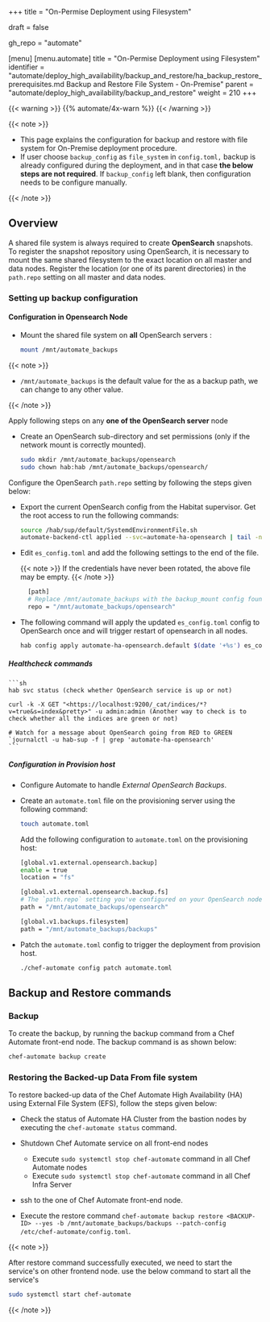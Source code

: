 +++
title = "On-Permise Deployment using Filesystem"

draft = false

gh_repo = "automate"

[menu]
[menu.automate]
title = "On-Permise Deployment using Filesystem"
identifier = "automate/deploy_high_availability/backup_and_restore/ha_backup_restore_prerequisites.md Backup and Restore File System - On-Premise"
parent = "automate/deploy_high_availability/backup_and_restore"
weight = 210
+++

{{< warning >}}
{{% automate/4x-warn %}}
{{< /warning >}}

{{< note >}}

- This page explains the configuration for backup and restore with file system for On-Premise deployment procedure.
- If user choose `backup_config` as `file_system` in `config.toml,` backup is already configured during the deployment, and in that case **the below steps are not required**. If `backup_config` left blank, then configuration needs to be configure manually.

{{< /note >}}

## Overview

A shared file system is always required to create **OpenSearch** snapshots. To register the snapshot repository using OpenSearch, it is necessary to mount the same shared filesystem to the exact location on all master and data nodes. Register the location (or one of its parent directories) in the `path.repo` setting on all master and data nodes.

### Setting up backup configuration

#### Configuration in Opensearch Node

- Mount the shared file system on **all** OpenSearch servers :

    ```sh
    mount /mnt/automate_backups
    ```

{{< note >}}

- `/mnt/automate_backups` is the default value for the as a backup path, we can change to any other value.

{{< /note >}}

Apply following steps on any **one of the OpenSearch server** node

- Create an OpenSearch sub-directory and set permissions (only if the network mount is correctly mounted).

    ```sh
    sudo mkdir /mnt/automate_backups/opensearch
    sudo chown hab:hab /mnt/automate_backups/opensearch/
    ```

Configure the OpenSearch `path.repo` setting by following the steps given below:

- Export the current OpenSearch config from the Habitat supervisor. Get the root access to run the following commands:

    ```sh
    source /hab/sup/default/SystemdEnvironmentFile.sh
    automate-backend-ctl applied --svc=automate-ha-opensearch | tail -n +2 > es_config.toml
    ```

- Edit `es_config.toml` and add the following settings to the end of the file.

    {{< note >}} If the credentials have never been rotated, the above file may be empty. {{< /note >}}

    ```sh
      [path]
      # Replace /mnt/automate_backups with the backup_mount config found on the provisioning host in /hab/a2_deploy_workspace/a2ha.rb
      repo = "/mnt/automate_backups/opensearch"
    ```

- The following command will apply the updated `es_config.toml` config to OpenSearch once and will trigger restart of opensearch in all nodes.

    ```sh
    hab config apply automate-ha-opensearch.default $(date '+%s') es_config.toml
    ```

##### Healthcheck commands

    ```sh
    hab svc status (check whether OpenSearch service is up or not)

    curl -k -X GET "<https://localhost:9200/_cat/indices/*?v=true&s=index&pretty>" -u admin:admin (Another way to check is to check whether all the indices are green or not)

    # Watch for a message about OpenSearch going from RED to GREEN
    `journalctl -u hab-sup -f | grep 'automate-ha-opensearch'
    ```

##### Configuration in Provision host

- Configure Automate to handle _External OpenSearch Backups_.

- Create an `automate.toml` file on the provisioning server using the following command:

    ```bash
    touch automate.toml
    ```

    Add the following configuration to `automate.toml` on the provisioning host:

    ```sh
    [global.v1.external.opensearch.backup]
    enable = true
    location = "fs"

    [global.v1.external.opensearch.backup.fs]
    # The `path.repo` setting you've configured on your OpenSearch nodes must be a parent directory of the setting you configure here:
    path = "/mnt/automate_backups/opensearch"

    [global.v1.backups.filesystem]
    path = "/mnt/automate_backups/backups"
    ```

- Patch the `automate.toml` config to trigger the deployment from provision host.

    ```sh
    ./chef-automate config patch automate.toml
    ```

## Backup and Restore commands

### Backup

To create the backup, by running the backup command from a Chef Automate front-end node. The backup command is as shown below:

```cmd
chef-automate backup create
```

<!-- ### Restore

This section includes the procedure to restore backed-up data of the Chef Automate High Availability (HA) using File System.

Restore operation restores all the data while the backup is going on. The restore operation stops will the ongoing backup procedure. Let's understand the whole process by a scenario:

-   Create a automate _UserA_ and generate an API token named _Token1_ for _UserA_.
-   Create a backup, and let's assume the back id to be _20220708044530_.
-   Create a new user _UserB_ and a respective API token named _Token2_.
-   Now, suppose you want to restore data in the same automate cluster. In that case, the data will only be stored for _UserA_ with its token as the backup bundle only contains the _UserA_, and the _UserB_ is not available in the backup bundle. -->

### Restoring the Backed-up Data From file system

To restore backed-up data of the Chef Automate High Availability (HA) using External File System (EFS), follow the steps given below:

- Check the status of Automate HA Cluster from the bastion nodes by executing the `chef-automate status` command.

- Shutdown Chef Automate service on all front-end nodes

  - Execute `sudo systemctl stop chef-automate` command in all Chef Automate nodes
  - Execute `sudo systemctl stop chef-automate` command in all Chef Infra Server

- ssh to the one  of Chef Automate front-end node.

- Execute the restore command `chef-automate backup restore <BACKUP-ID> --yes -b /mnt/automate_backups/backups --patch-config /etc/chef-automate/config.toml`.

{{< note >}}

After restore command successfully executed, we need to start the service's on other frontend node. use the below command to start all the service's
  
  ```sh
  sudo systemctl start chef-automate
  ```

{{< /note >}}